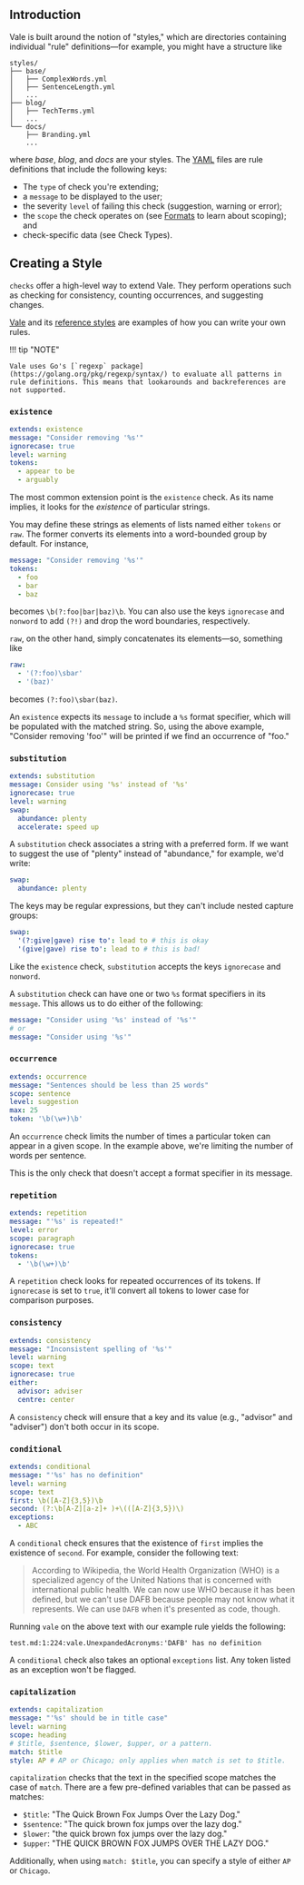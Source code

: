 ## Introduction

Vale is built around the notion of "styles," which are directories containing individual "rule" definitions&mdash;for example, you might have a structure like

```none
styles/
├── base/
│   ├── ComplexWords.yml
│   ├── SentenceLength.yml
│   ...
├── blog/
│   ├── TechTerms.yml
│   ...
└── docs/
    ├── Branding.yml
    ...
```

where *base*, *blog*, and *docs* are your styles. The [YAML](http://yaml.org/) files are rule definitions that include the following keys:

- The `type` of check you're extending;
- a `message` to be displayed to the user;
- the severity `level` of failing this check (suggestion, warning or error);
- the `scope` the check operates on (see [Formats](https://valelint.github.io/docs/formats/) to learn about scoping); and
- check-specific data (see Check Types).

## Creating a Style

`checks` offer a high-level way to extend Vale. They perform operations such as checking for consistency, counting occurrences, and suggesting changes.

[Vale](https://github.com/ValeLint/vale/tree/master/rule) and its [reference styles](https://github.com/ValeLint/vale/tree/master/styles) are examples of how you can write your own rules.

!!! tip "NOTE"

    Vale uses Go's [`regexp` package](https://golang.org/pkg/regexp/syntax/) to evaluate all patterns in rule definitions. This means that lookarounds and backreferences are not supported.

### `existence`

```yaml
extends: existence
message: "Consider removing '%s'"
ignorecase: true
level: warning
tokens:
  - appear to be
  - arguably
```

The most common extension point is the `existence` check. As its name implies, it looks for the *existence* of particular strings.

You may define these strings as elements of lists named either `tokens` or `raw`. The former converts its elements into a word-bounded group by default. For instance,

```yaml
message: "Consider removing '%s'"
tokens:
  - foo
  - bar
  - baz
```
becomes `\b(?:foo|bar|baz)\b`. You can also use the keys `ignorecase` and `nonword` to add `(?!)` and drop the word boundaries, respectively.

`raw`, on the other hand, simply concatenates its elements&mdash;so, something like

```yaml
raw:
  - '(?:foo)\sbar'
  - '(baz)'
```
becomes `(?:foo)\sbar(baz)`.

An `existence` expects its `message` to include a `%s` format specifier, which will be populated with the matched string. So, using the above example, "Consider removing 'foo'" will be printed if we find an occurrence of "foo."


### `substitution`

```yaml
extends: substitution
message: Consider using '%s' instead of '%s'
ignorecase: true
level: warning
swap:
  abundance: plenty
  accelerate: speed up
```

A `substitution` check associates a string with a preferred form. If we want to suggest the use of "plenty" instead of "abundance," for example, we'd write:

```yaml
swap:
  abundance: plenty
```

The keys  may be regular expressions, but they can't include nested capture groups:

```yaml
swap:
  '(?:give|gave) rise to': lead to # this is okay
  '(give|gave) rise to': lead to # this is bad!
```

Like the `existence` check, `substitution` accepts the keys `ignorecase` and `nonword`.

A `substitution` check can have one or two `%s` format specifiers in its `message`. This allows us to do either of the following:

```yaml
message: "Consider using '%s' instead of '%s'"
# or
message: "Consider using '%s'"
```

### `occurrence`

```yaml
extends: occurrence
message: "Sentences should be less than 25 words"
scope: sentence
level: suggestion
max: 25
token: '\b(\w+)\b'
```

An `occurrence` check limits the number of times a particular token can appear in a given scope. In the example above, we're limiting the number of words per sentence.

This is the only check that doesn't accept a format specifier in its message.

### `repetition`

```yaml
extends: repetition
message: "'%s' is repeated!"
level: error
scope: paragraph
ignorecase: true
tokens:
  - '\b(\w+)\b'
```

A `repetition`  check  looks for repeated occurrences of its tokens. If `ignorecase` is set to `true`, it'll convert all tokens to lower case for comparison purposes.

### `consistency`

```yaml
extends: consistency
message: "Inconsistent spelling of '%s'"
level: warning
scope: text
ignorecase: true
either:
  advisor: adviser
  centre: center
```

A `consistency` check will ensure that a key and its value (e.g., "advisor" and "adviser") don't both occur in its scope.

### `conditional`

```yaml
extends: conditional
message: "'%s' has no definition"
level: warning
scope: text
first: \b([A-Z]{3,5})\b
second: (?:\b[A-Z][a-z]+ )+\(([A-Z]{3,5})\)
exceptions:
  - ABC
```

A `conditional` check ensures that the existence of `first` implies the existence of `second`. For example, consider the following text:

<!-- vale off -->

> According to Wikipedia, the World Health Organization (WHO) is a specialized agency of the United Nations that is concerned with international public health. We can now use WHO because it has been defined, but we can't use DAFB because people may not know what it represents. We can use `DAFB` when it's presented as code, though.

<!-- vale on -->

Running `vale` on the above text with our example rule yields the following:

```none
test.md:1:224:vale.UnexpandedAcronyms:'DAFB' has no definition
```

A `conditional` check also takes an optional `exceptions` list. Any token listed as an exception won't be flagged.

### `capitalization`

```yaml
extends: capitalization
message: "'%s' should be in title case"
level: warning
scope: heading
# $title, $sentence, $lower, $upper, or a pattern.
match: $title
style: AP # AP or Chicago; only applies when match is set to $title.
```

`capitalization` checks that the text in the specified scope matches the case
of `match`. There are a few pre-defined variables that can be passed as matches:

<!-- vale 18F.UnexpandedAcronyms = NO -->

- `$title`: "The Quick Brown Fox Jumps Over the Lazy Dog."
- `$sentence`: "The quick brown fox jumps over the lazy dog."
- `$lower`: "the quick brown fox jumps over the lazy dog."
- `$upper`: "THE QUICK BROWN FOX JUMPS OVER THE LAZY DOG."

<!-- vale 18F.UnexpandedAcronyms = YES -->

Additionally, when using `match: $title`, you can specify a style of either `AP` or
`Chicago`.
